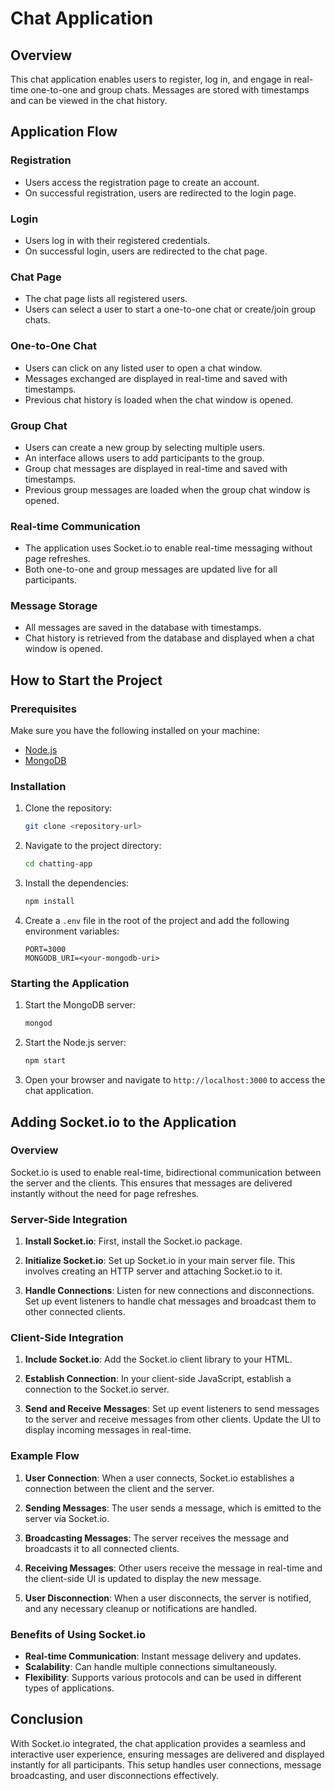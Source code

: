 # Chat Application

## Overview

This chat application enables users to register, log in, and engage in real-time one-to-one and group chats. Messages are stored with timestamps and can be viewed in the chat history.

## Application Flow

### Registration

- Users access the registration page to create an account.
- On successful registration, users are redirected to the login page.

### Login

- Users log in with their registered credentials.
- On successful login, users are redirected to the chat page.

### Chat Page

- The chat page lists all registered users.
- Users can select a user to start a one-to-one chat or create/join group chats.

### One-to-One Chat

- Users can click on any listed user to open a chat window.
- Messages exchanged are displayed in real-time and saved with timestamps.
- Previous chat history is loaded when the chat window is opened.

### Group Chat

- Users can create a new group by selecting multiple users.
- An interface allows users to add participants to the group.
- Group chat messages are displayed in real-time and saved with timestamps.
- Previous group messages are loaded when the group chat window is opened.

### Real-time Communication

- The application uses Socket.io to enable real-time messaging without page refreshes.
- Both one-to-one and group messages are updated live for all participants.

### Message Storage

- All messages are saved in the database with timestamps.
- Chat history is retrieved from the database and displayed when a chat window is opened.

## How to Start the Project

### Prerequisites

Make sure you have the following installed on your machine:
- [Node.js](https://nodejs.org/)
- [MongoDB](https://www.mongodb.com/)

### Installation

1. Clone the repository:

    ```bash
    git clone <repository-url>
    ```

2. Navigate to the project directory:

    ```bash
    cd chatting-app
    ```

3. Install the dependencies:

    ```bash
    npm install
    ```

4. Create a `.env` file in the root of the project and add the following environment variables:

    ```env
    PORT=3000
    MONGODB_URI=<your-mongodb-uri>
    ```

### Starting the Application

1. Start the MongoDB server:

    ```bash
    mongod
    ```

2. Start the Node.js server:

    ```bash
    npm start
    ```

3. Open your browser and navigate to `http://localhost:3000` to access the chat application.

## Adding Socket.io to the Application

### Overview

Socket.io is used to enable real-time, bidirectional communication between the server and the clients. This ensures that messages are delivered instantly without the need for page refreshes.

### Server-Side Integration

1. **Install Socket.io**: First, install the Socket.io package.

2. **Initialize Socket.io**: Set up Socket.io in your main server file. This involves creating an HTTP server and attaching Socket.io to it.

3. **Handle Connections**: Listen for new connections and disconnections. Set up event listeners to handle chat messages and broadcast them to other connected clients.

### Client-Side Integration

1. **Include Socket.io**: Add the Socket.io client library to your HTML.

2. **Establish Connection**: In your client-side JavaScript, establish a connection to the Socket.io server.

3. **Send and Receive Messages**: Set up event listeners to send messages to the server and receive messages from other clients. Update the UI to display incoming messages in real-time.

### Example Flow

1. **User Connection**: When a user connects, Socket.io establishes a connection between the client and the server.

2. **Sending Messages**: The user sends a message, which is emitted to the server via Socket.io.

3. **Broadcasting Messages**: The server receives the message and broadcasts it to all connected clients.

4. **Receiving Messages**: Other users receive the message in real-time and the client-side UI is updated to display the new message.

5. **User Disconnection**: When a user disconnects, the server is notified, and any necessary cleanup or notifications are handled.

### Benefits of Using Socket.io

- **Real-time Communication**: Instant message delivery and updates.
- **Scalability**: Can handle multiple connections simultaneously.
- **Flexibility**: Supports various protocols and can be used in different types of applications.

## Conclusion

With Socket.io integrated, the chat application provides a seamless and interactive user experience, ensuring messages are delivered and displayed instantly for all participants. This setup handles user connections, message broadcasting, and user disconnections effectively.
